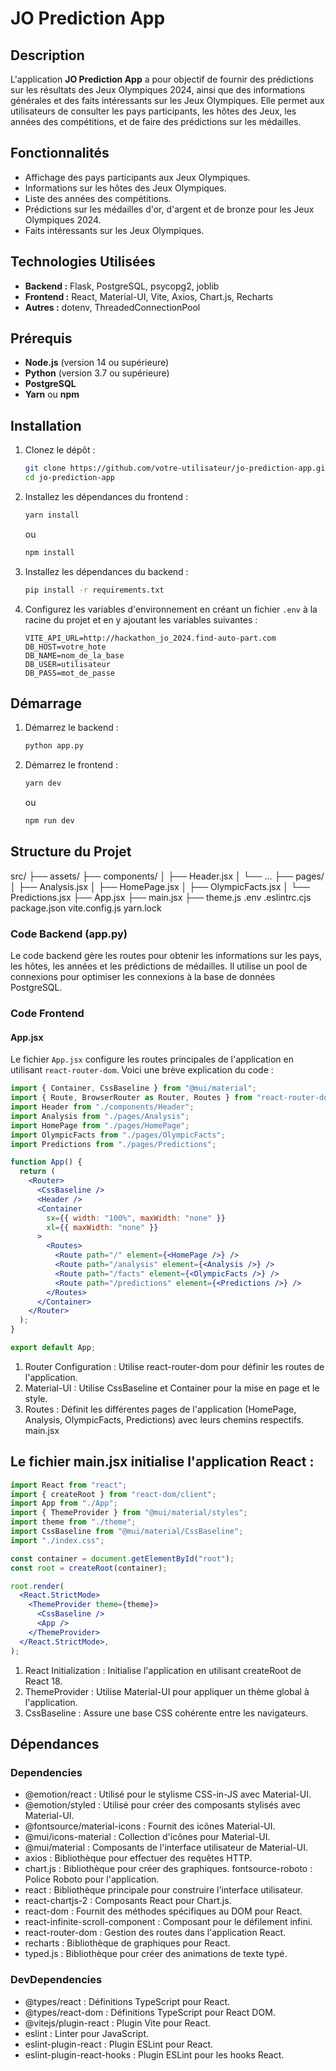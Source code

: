 # JO Prediction App

## Description
L'application **JO Prediction App** a pour objectif de fournir des prédictions sur les résultats des Jeux Olympiques 2024, ainsi que des informations générales et des faits intéressants sur les Jeux Olympiques. Elle permet aux utilisateurs de consulter les pays participants, les hôtes des Jeux, les années des compétitions, et de faire des prédictions sur les médailles.

## Fonctionnalités
- Affichage des pays participants aux Jeux Olympiques.
- Informations sur les hôtes des Jeux Olympiques.
- Liste des années des compétitions.
- Prédictions sur les médailles d'or, d'argent et de bronze pour les Jeux Olympiques 2024.
- Faits intéressants sur les Jeux Olympiques.

## Technologies Utilisées
- **Backend :** Flask, PostgreSQL, psycopg2, joblib
- **Frontend :** React, Material-UI, Vite, Axios, Chart.js, Recharts
- **Autres :** dotenv, ThreadedConnectionPool

## Prérequis
- **Node.js** (version 14 ou supérieure)
- **Python** (version 3.7 ou supérieure)
- **PostgreSQL**
- **Yarn** ou **npm**

## Installation
1. Clonez le dépôt :
    ```sh
    git clone https://github.com/votre-utilisateur/jo-prediction-app.git
    cd jo-prediction-app
    ```

2. Installez les dépendances du frontend :
    ```sh
    yarn install
    ```
    ou
    ```sh
    npm install
    ```

3. Installez les dépendances du backend :
    ```sh
    pip install -r requirements.txt
    ```

4. Configurez les variables d'environnement en créant un fichier `.env` à la racine du projet et en y ajoutant les variables suivantes :
    ```
    VITE_API_URL=http://hackathon_jo_2024.find-auto-part.com
    DB_HOST=votre_hote
    DB_NAME=nom_de_la_base
    DB_USER=utilisateur
    DB_PASS=mot_de_passe
    ```

## Démarrage
1. Démarrez le backend :
    ```sh
    python app.py
    ```

2. Démarrez le frontend :
    ```sh
    yarn dev
    ```
    ou
    ```sh
    npm run dev
    ```

## Structure du Projet

src/
├── assets/
├── components/
│ ├── Header.jsx
│ └── ...
├── pages/
│ ├── Analysis.jsx
│ ├── HomePage.jsx
│ ├── OlympicFacts.jsx
│ └── Predictions.jsx
├── App.jsx
├── main.jsx
├── theme.js
.env
.eslintrc.cjs
package.json
vite.config.js
yarn.lock


### Code Backend (app.py)
Le code backend gère les routes pour obtenir les informations sur les pays, les hôtes, les années et les prédictions de médailles. Il utilise un pool de connexions pour optimiser les connexions à la base de données PostgreSQL.

### Code Frontend

#### App.jsx
Le fichier `App.jsx` configure les routes principales de l'application en utilisant `react-router-dom`. Voici une brève explication du code :

```jsx
import { Container, CssBaseline } from "@mui/material";
import { Route, BrowserRouter as Router, Routes } from "react-router-dom";
import Header from "./components/Header";
import Analysis from "./pages/Analysis";
import HomePage from "./pages/HomePage";
import OlympicFacts from "./pages/OlympicFacts";
import Predictions from "./pages/Predictions";

function App() {
  return (
    <Router>
      <CssBaseline />
      <Header />
      <Container
        sx={{ width: "100%", maxWidth: "none" }}
        xl={{ maxWidth: "none" }}
      >
        <Routes>
          <Route path="/" element={<HomePage />} />
          <Route path="/analysis" element={<Analysis />} />
          <Route path="/facts" element={<OlympicFacts />} />
          <Route path="/predictions" element={<Predictions />} />
        </Routes>
      </Container>
    </Router>
  );
}

export default App;
```

1. Router Configuration : Utilise react-router-dom pour définir les routes de l'application.
2. Material-UI : Utilise CssBaseline et Container pour la mise en page et le style.
3. Routes : Définit les différentes pages de l'application (HomePage, Analysis, OlympicFacts, Predictions) avec leurs chemins respectifs.
main.jsx

## Le fichier main.jsx initialise l'application React :

```jsx
import React from "react";
import { createRoot } from "react-dom/client";
import App from "./App";
import { ThemeProvider } from "@mui/material/styles";
import theme from "./theme";
import CssBaseline from "@mui/material/CssBaseline";
import "./index.css";

const container = document.getElementById("root");
const root = createRoot(container);

root.render(
  <React.StrictMode>
    <ThemeProvider theme={theme}>
      <CssBaseline />
      <App />
    </ThemeProvider>
  </React.StrictMode>,
);
```

1. React Initialization : Initialise l'application en utilisant createRoot de React 18.
2. ThemeProvider : Utilise Material-UI pour appliquer un thème global à l'application.
3. CssBaseline : Assure une base CSS cohérente entre les navigateurs.

## Dépendances

### Dependencies
- @emotion/react : Utilisé pour le stylisme CSS-in-JS avec Material-UI.
- @emotion/styled : Utilisé pour créer des composants stylisés avec Material-UI.
- @fontsource/material-icons : Fournit des icônes Material-UI.
- @mui/icons-material : Collection d'icônes pour Material-UI.
- @mui/material : Composants de l'interface utilisateur de Material-UI.
- axios : Bibliothèque pour effectuer des requêtes HTTP.
- chart.js : Bibliothèque pour créer des graphiques.
fontsource-roboto : Police Roboto pour l'application.
- react : Bibliothèque principale pour construire l'interface utilisateur.
- react-chartjs-2 : Composants React pour Chart.js.
- react-dom : Fournit des méthodes spécifiques au DOM pour React.
- react-infinite-scroll-component : Composant pour le défilement infini.
- react-router-dom : Gestion des routes dans l'application React.
- recharts : Bibliothèque de graphiques pour React.
- typed.js : Bibliothèque pour créer des animations de texte typé.

### DevDependencies
- @types/react : Définitions TypeScript pour React.
- @types/react-dom : Définitions TypeScript pour React DOM.
- @vitejs/plugin-react : Plugin Vite pour React.
- eslint : Linter pour JavaScript.
- eslint-plugin-react : Plugin ESLint pour React.
- eslint-plugin-react-hooks : Plugin ESLint pour les hooks React.

